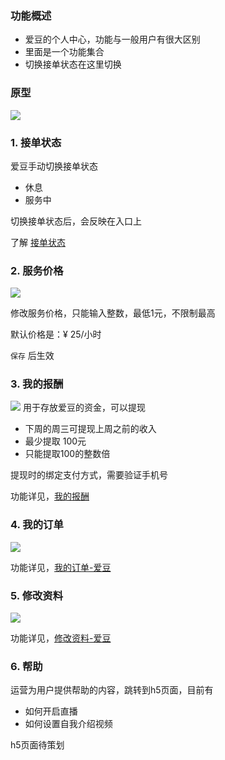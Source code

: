 ### 功能概述
* 爱豆的个人中心，功能与一般用户有很大区别
* 里面是一个功能集合
* 切换接单状态在这里切换

### 原型
![](img/个人中心-爱豆.jpg)

### 1. 接单状态
爱豆手动切换接单状态

* 休息
* 服务中

切换接单状态后，会反映在入口上

了解 [接单状态](order-xplayer-state.md)

### 2. 服务价格

![](img/个人中心-爱豆-修改服务价格.jpg)

修改服务价格，只能输入整数，最低1元，不限制最高

默认价格是：¥ 25/小时

`保存` 后生效

### 3. 我的报酬
![](img/个人中心-爱豆-我的报酬.jpg)
用于存放爱豆的资金，可以提现

* 下周的周三可提现上周之前的收入
* 最少提取 100元
* 只能提取100的整数倍

提现时的绑定支付方式，需要验证手机号

功能详见，[我的报酬](index-my-xplayer-wallet.md)

### 4. 我的订单
![](img/我的订单-爱豆.jpg)

功能详见，[我的订单-爱豆](order-list.md)

### 5. 修改资料
![](img/个人中心-爱豆-修改资料.jpg)

功能详见，[修改资料-爱豆](xplayer-info-edit.md)

### 6. 帮助
运营为用户提供帮助的内容，跳转到h5页面，目前有

* 如何开启直播
* 如何设置自我介绍视频

h5页面待策划

